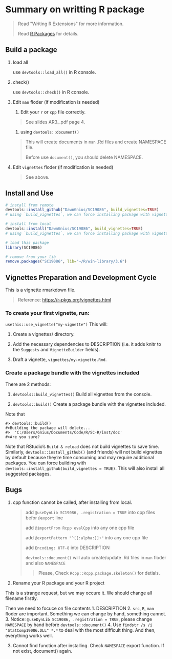 # Summary on writting R package

> Read "Writing R Extensions" for more information.
>
> Read [R Packages](r-pkgs.org) for details.

## Build a package

1. load all

    use `devtools::load_all()` in R console.

2. check()

   use `devtools::check()` in R console.

3. Edit `man` floder (if modification is needed)

    1. Edit your `r` or `cpp` file correctly.

    > See slides AR3_.pdf page 4.

    1. using `devtools::document()`

    > This will create documents in `man` .Rd files and create NAMESPACE file.
    >
    > Before use `document()`, you should delete NAMESPACE.

4. Edit `vignettes` floder (if modification is needed)

    > See above.

## Install and Use

```r
# install from remote
devtools::install_github("DawnGnius/SC19086", build_vignettes=TRUE)
# using `build_vignettes`, we can force installing package with vignettes.

# install from local
devtools::install("DawnGnius/SC19086", build_vignettes=TRUE)
# using `build_vignettes`, we can force installing package with vignettes.

# load this package
library(SC19086)

# remove from your lib
remove.packages("SC19086", lib="~/R/win-library/3.6")
```

## Vignettes Preparation and Development Cycle

This is a vignette rmarkdown file. 
> Reference: https://r-pkgs.org/vignettes.html

### To create your first vignette, run:

`usethis::use_vignette("my-vignette")`
This will:

1. Create a vignettes/ directory.

2. Add the necessary dependencies to DESCRIPTION (i.e. it adds knitr to the `Suggests` and `VignetteBuilder` fields).

3. Draft a vignette, `vignettes/my-vignette.Rmd`. 

### Create a package bundle with the vignettes included

There are 2 methods:

1. `devtools::build_vignettes()` Build all vignettes from the console.

2. `devtools::build()` Create a package bundle with the vignettes included.

Note that 
```
#> devtools::build()
#>Building the package will delete...
#>  'C:/Users/Gnius/Documents/Code/R/SC-R/inst/doc'
#>Are you sure?
```

Note that
RStudio’s `Build & reload` does not build vignettes to save time. 
Similarly, `devtools::install_github()` (and friends) will not build vignettes by default because they’re time consuming and may require additional packages. 
You can force building with `devtools::install_github(build_vignettes = TRUE)`. 
This will also install all suggested packages.

## Bugs

1. cpp function cannot be called, after installing from local.

    > add `@useDynLib SC19086, .registration = TRUE` into cpp files befor `@export` line
    >
    > add `@importFrom Rcpp evalCpp` into any one cpp file
    >
    > add `@exportPattern "^[[:alpha:]]+"` into any one cpp file
    >
    > add `Encoding: UTF-8` into DESCRIPTION
    >
    > `devtools::document()` will auto create/update .Rd files in `man` floder and also `NAMESPACE`
    >
    >> Please, Check `Rcpp::Rcpp.package.skeleton()` for detials.

2. Rename your R package and your R project

This is a strange request, but we may occure it. We should change all filename firstly. 

Then we need to focuce on file contents
    1. DESCRIPTION
    2. `src`, `R`, `man` floder are important. Something we can change by hand, something cannot.
    3. Notice: `@useDynLib SC19086, .registration = TRUE`, please change `NAMESPACE` by hand before `devtools::document()`
    4. Use `findstr /s /i "StatComp19086.DLL" *.*` to deal with the most difficult thing. And then, everything works well.

3. Cannot find function after installing.
    Check `NAMESPACE` export function. If not exist, document() again.
